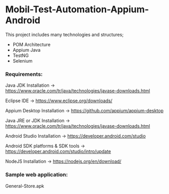 # Mobil-Test-Automation-Appium-Android

This project includes many technologies and structures;

- POM Architecture
- Appium Java
- TestNG
- Selenium



### Requirements:

Java JDK Installation -> https://www.oracle.com/tr/java/technologies/javase-downloads.html

Eclipse IDE -> https://www.eclipse.org/downloads/

Appium Desktop Installation -> https://github.com/appium/appium-desktop

Java JRE or JDK Installation -> https://www.oracle.com/tr/java/technologies/javase-downloads.html

Android Studio Installation -> https://developer.android.com/studio

Android SDK platforms & SDK tools -> https://developer.android.com/studio/intro/update

NodeJS Installation -> https://nodejs.org/en/download/


### Sample web application:

General-Store.apk
